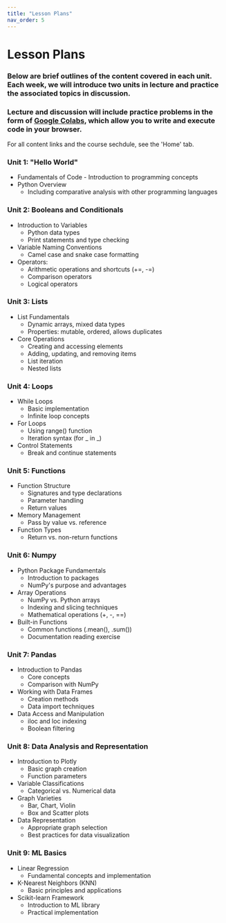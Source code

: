 ```yaml
---
title: "Lesson Plans"
nav_order: 5
---
```


# Lesson Plans
### Below are **brief** outlines of the content covered in each unit. Each week, we will introduce two units in lecture and practice the associated topics in discussion. 
### Lecture and discussion will include practice problems in the form of [Google Colabs](https://colab.research.google.com/), which allow you to write and execute code in your browser.

For all content links and the course sechdule, see the 'Home' tab.

### Unit 1: "Hello World"

- Fundamentals of Code - Introduction to programming concepts
- Python Overview
    - Including comparative analysis with other programming languages

### Unit 2: Booleans and Conditionals

- Introduction to Variables
    - Python data types
    - Print statements and type checking
- Variable Naming Conventions
    - Camel case and snake case formatting
- Operators:
    - Arithmetic operations and shortcuts (+=, -=)
    - Comparison operators
    - Logical operators

###  Unit 3: Lists

- List Fundamentals
    - Dynamic arrays, mixed data types
    - Properties: mutable, ordered, allows duplicates
- Core Operations
    - Creating and accessing elements
    - Adding, updating, and removing items
    - List iteration
    - Nested lists

### Unit 4: Loops

- While Loops
    - Basic implementation
    - Infinite loop concepts
- For Loops
    - Using range() function
    - Iteration syntax (for _ in _)
- Control Statements
    - Break and continue statements

### Unit 5: Functions

- Function Structure
    - Signatures and type declarations
    - Parameter handling
    - Return values
- Memory Management
    - Pass by value vs. reference
- Function Types
    - Return vs. non-return functions

### Unit 6: Numpy

- Python Package Fundamentals
    - Introduction to packages
    - NumPy's purpose and advantages
- Array Operations
    - NumPy vs. Python arrays
    - Indexing and slicing techniques
    - Mathematical operations (+, -, ==)
- Built-in Functions
    - Common functions (.mean(), .sum())
    - Documentation reading exercise

### Unit 7: Pandas

- Introduction to Pandas
    - Core concepts
    - Comparison with NumPy
- Working with Data Frames
    - Creation methods
    - Data import techniques
- Data Access and Manipulation
    - iloc and loc indexing
    - Boolean filtering

### Unit 8: Data Analysis and Representation

- Introduction to Plotly
    - Basic graph creation
    - Function parameters
- Variable Classifications
    - Categorical vs. Numerical data
- Graph Varieties
    - Bar, Chart, Violin
    - Box and Scatter plots
- Data Representation
    - Appropriate graph selection
    - Best practices for data visualization

### Unit 9: ML Basics

- Linear Regression
    - Fundamental concepts and implementation
- K-Nearest Neighbors (KNN)
    - Basic principles and applications
- Scikit-learn Framework
    - Introduction to ML library
    - Practical implementation
